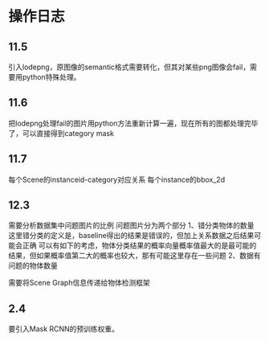 # 操作日志

## 11.5

引入lodepng，原图像的semantic格式需要转化，但其对某些png图像会fail，需要用python特殊处理。

## 11.6

把lodepng处理fail的图片用python方法重新计算一遍，现在所有的图都处理完毕了，可以直接得到category mask

## 11.7

每个Scene的instanceid-category对应关系
每个instance的bbox_2d

## 12.3

需要分析数据集中问题图片的比例
问题图片分为两个部分
1、错分类物体的数量
这里错分类的定义是，baseline得出的结果是错误的，但加上关系数据之后结果可能会正确
可以有如下的考虑，物体分类结果的概率向量概率值最大的是最可能的结果，但如果概率值第二大的概率也较大，那有可能这里存在一些问题
2、数据有问题的物体数量

需要将Scene Graph信息传递给物体检测框架

## 2.4

要引入Mask RCNN的预训练权重。
